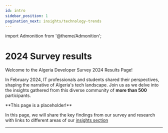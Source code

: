 ```yaml
---
id: intro
sidebar_position: 1
pagination_next: insights/technology-trends
---
```

import Admonition from '@theme/Admonition';

# 2024 Survey results

Welcome to the Algeria Developer Survey 2024 Results Page!

In February 2024, IT professionals and students shared their perspectives, shaping the narrative of Algeria's tech landscape. Join us as we delve into the insights gathered from this diverse community of **more than 500** participants.

<Admonition type="warning" icon="🚧" title="Coming soon">
**This page is a placeholder!**

In this page, we will share the key findings from our survey and research with links to different areas of our [insights section](/docs/insights)
</Admonition>

<!-- 
Conducted in three languages: Arabic, English, and French. This survey has captured insights from a diverse group of participants. Here's a breakdown of participation by language:

- English: 314
- Arabic: 151
- French: 52


TBD: Have a full summary here -->


<!-- ## Demographics

To segment our participants better, we asked them for some questions about their age, gender and where they live and work.

### Age

Our participants 

![what's your age](/img/stats/age.png)

### Gender

The vast majority of the participants were men with 90% while women only represented 9%.

![gender](/img/stats/gender.png)


### Education

We asked our participants about the highest level of education they completed, and the distribution was the following:

![education level](/img/stats/education.png)


Which means that around **70%** of our participants have a degree in IT-related field.

### Location

84.1% of the participants live in Algeria. Our participants live in 46 Wilayas, with the majority being from Algiers, Oran, Sétif, Blida and Constantine.

<iframe title="Participants by Wilaya" aria-label="Map" id="datawrapper-chart-yWQh1" src="https://datawrapper.dwcdn.net/yWQh1/1/" scrolling="no" frameborder="0" width="100%" height="693" data-external="1"></iframe>

We also had 80 other participants (15.5%) living abroad. Most of the participants live in France, Germany, Canada and and the UAE.

### Professional status

Our participant groups consist of full-time and part-time employees in IT, freelancers, and IT students.

```mermaid
pie
    "Employed full-time" : 323
    "Student" : 87
    "Freelancer" : 160
    "Unemployed" : 42
    "Employed part-time" : 38
```

Their experience and job titles varies between entry-level to managerial and executive roles.

```mermaid
pie
    "Mid-level" : 225
    "Senior-level" : 106
    "Entry-level" : 102
    "Managerial/Lead" : 35
    "Executive" : 11
    "Intern or a working student" : 38
``` -->


----------------


<!-- # Insights

We could gather some data by clustering answers, and to have an unbiased and a constructive analysis we conducted a series of interviews with experts and actors in Algerian IT ecosystem.

In our reports we will use "we" and "ours" to refer to the authors/researchers:

- I, myself: Abdeldjalil Fortas (or Fcmam5, the nickname you see in the repository in the previous [domain name](https://fcmam5.me/)).
- Other contributors and people I reached out to for help, cross-checking and validation.

We will use "our experts", "stakeholders", or "actors" to refer to people we interviewed as actors in Algerian IT ecosystem. Some of our experts preferred to stay anonymous so we won't refer to them by name. We will just list them as the following:

- An engineer who works full time on Open Source software and who contributed to world-class projects.
- A CTO of a leading startup in logistics field in Algeria, with a long experience in Algerian startups as a lead.
- Engineers who work remotely for a foreign company from Algeria.
- Engineers who studied in Algeria and live abroad.
- A cybersecurity engineers who worked in Algeria in a cybersecurity company.

As X% of our contributors are from Oran and Algiers, we wanted to amplify other Wilayas' voices by interviewing:

- A developer from a small wilaya in the east of the country who waked for a company in a bigger wilaya, then went back to their wilaya to work for a foreign company remotely.
- A CEO of a rising startup from Mostaganem.
- A lead in an agency running in Djelfa and maintaining open-source projects.
- TBD.

And since X% of our participants said work remotely for foreign companies, we had to interview:

- An entrepreneur who owned a co-working space in a big Algerian city.
- An entrepreneur has a co-working space in big Algerian city.

To clarify the gap between Algerian engineers and business owners, and to understand some of the challenges and the missing opportunities, we interviewed more people, for example:

- A business owner
- TBD

By interviewing we mean asking people direct questions (often accompanied with numbers) to better understand the challenges and to have an unbiased view when writing the report.

If you are interested in the raw questions, feel free to check [this link](/docs/appendix/raw-interviews). We did not keep a transcript of the answers to give more freedom and privacy to our interviewees. -->
